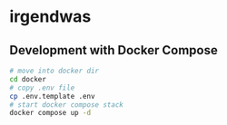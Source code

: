 # irgendwas

## Development with Docker Compose

```bash
# move into docker dir
cd docker
# copy .env file
cp .env.template .env
# start docker compose stack
docker compose up -d
```
